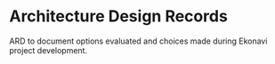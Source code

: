 # Architecture Design Records

ARD to document options evaluated and choices made during Ekonavi project development. 
